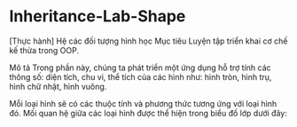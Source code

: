 # Inheritance-Lab-Shape

[Thực hành] Hệ các đối tượng hình học
Mục tiêu
Luyện tập triển khai cơ chế kế thừa trong OOP.

Mô tả
Trong phần này, chúng ta phát triển một ứng dụng hỗ trợ tính các thông số: diện tích, chu vi, thể tích của các hình như: hình tròn, hình trụ, hình chữ nhật, hình vuông.

Mỗi loại hình sẽ có các thuộc tính và phương thức tương ứng với loại hình đó. Mối quan hệ giữa các loại hình được thể hiện trong biểu đồ lớp dưới đây:
